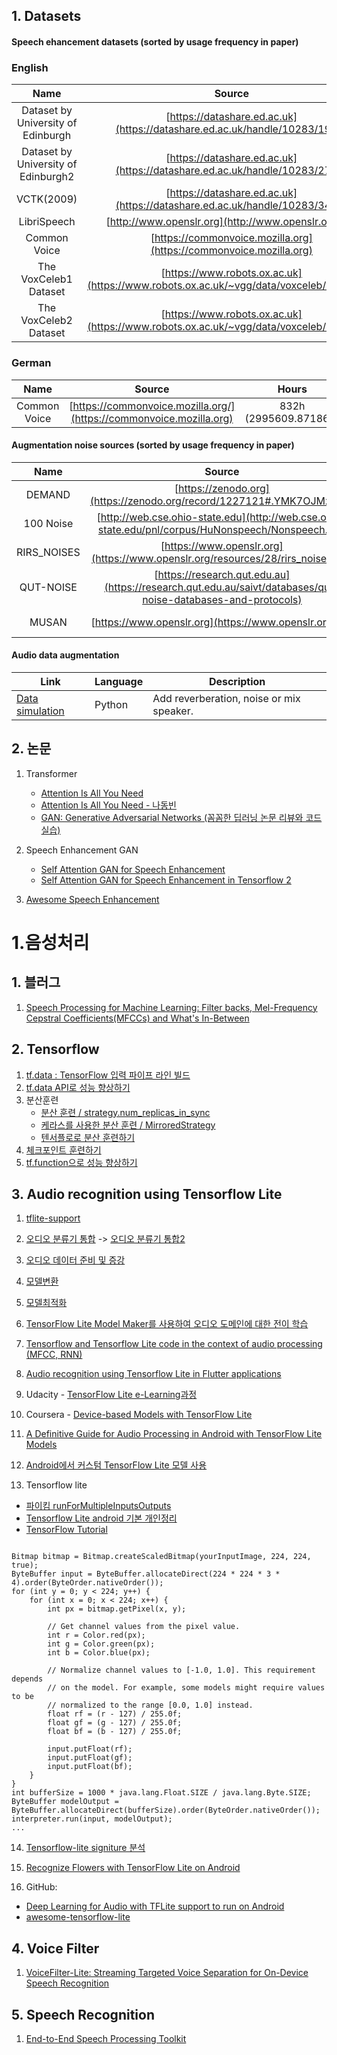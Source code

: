 
## 1. Datasets

#### Speech ehancement datasets (sorted by usage frequency in paper)

### English 



|   **Name**   |                             **Source**                             | **Hours** |
| :----------: | :----------------------------------------------------------------: | :-------: |
| Dataset by University of Edinburgh | [https://datashare.ed.ac.uk](https://datashare.ed.ac.uk/handle/10283/1942) |   19h   |
| Dataset by University of Edinburgh2 | [https://datashare.ed.ac.uk](https://datashare.ed.ac.uk/handle/10283/2791) |   -h   |
| VCTK(2009) | [https://datashare.ed.ac.uk](https://datashare.ed.ac.uk/handle/10283/3443) |   -h   |
| LibriSpeech  | [http://www.openslr.org](http://www.openslr.org/12)              |   983h(3539995.721648)    |
| Common Voice | [https://commonvoice.mozilla.org](https://commonvoice.mozilla.org) |   1837h(6615925.423006)   |
| The VoxCeleb1 Dataset | [https://www.robots.ox.ac.uk](https://www.robots.ox.ac.uk/~vgg/data/voxceleb/vox1.html) |   -h   |
| The VoxCeleb2 Dataset | [https://www.robots.ox.ac.uk](https://www.robots.ox.ac.uk/~vgg/data/voxceleb/vox2.html) |   -h   |



### German

|   **Name**   |                             **Source**                              | **Hours** |
| :----------: | :-----------------------------------------------------------------: | :-------: |
| Common Voice | [https://commonvoice.mozilla.org/](https://commonvoice.mozilla.org) |   832h (2995609.871861)   |


#### Augmentation noise sources (sorted by usage frequency in paper)


|   **Name**   |                             **Source**                              | **Hours** |
| :----------: | :-----------------------------------------------------------------: | :-------: |
| DEMAND | [https://zenodo.org](https://zenodo.org/record/1227121#.YMK7OJMzZNx) |   8h(28800.384000)     |
| 100 Noise | [http://web.cse.ohio-state.edu](http://web.cse.ohio-state.edu/pnl/corpus/HuNonspeech/Nonspeech.zip) |   293s(293.299375)   |
| RIRS_NOISES| [https://www.openslr.org](https://www.openslr.org/resources/28/rirs_noises.zip) |   27h(97661.178407)    |
| QUT-NOISE| [https://research.qut.edu.au](https://research.qut.edu.au/saivt/databases/qut-noise-databases-and-protocols) |   27h (98262.946746)   |
| MUSAN | [https://www.openslr.org](https://www.openslr.org/17) |   48h (175827.483386)   |


#### Audio data augmentation

| Link  | Language | Description |
| ----  | -------- | ----------- |
| [Data simulation](https://github.com/funcwj/setk/tree/master/doc/data_simu) | Python | Add reverberation, noise or mix speaker. |


## 2. 논문
1. Transformer
   * [Attention Is All You Need](https://arxiv.org/pdf/1706.03762.pdf)
   * [Attention Is All You Need - 나동빈](https://www.youtube.com/watch?v=AA621UofTUA)
   * [GAN: Generative Adversarial Networks (꼼꼼한 딥러닝 논문 리뷰와 코드 실습)](https://www.youtube.com/watch?v=AVvlDmhHgC4&t=1245s)
   
2. Speech Enhancement GAN
   * [Self Attention GAN for Speech Enhancement](https://arxiv.org/pdf/2010.09132.pdf)
   * [Self Attention GAN for Speech Enhancement in Tensorflow 2](https://github.com/usimarit/sasegan)
 
3. [Awesome Speech Enhancement](https://github.com/nanahou/Awesome-Speech-Enhancement#Overview)










# 1.음성처리

## 1. 블러그
1. [Speech Processing for Machine Learning: Filter backs, Mel-Frequency Cepstral Coefficients(MFCCs) and What's In-Between](https://haythamfayek.com/2016/04/21/speech-processing-for-machine-learning.html)

## 2. Tensorflow
1. [tf.data : TensorFlow 입력 파이프 라인 빌드](https://www.tensorflow.org/guide/data)
2. [tf.data API로 성능 향상하기](https://colab.research.google.com/github/tensorflow/docs-l10n/blob/master/site/ko/guide/data_performance.ipynb?hl=ko)
3. 분산훈련
   * [분산 훈련 / strategy.num_replicas_in_sync](https://ahnjg.tistory.com/34)
   * [케라스를 사용한 분산 훈련 / MirroredStrategy ](https://www.tensorflow.org/tutorials/distribute/keras)
   * [텐서플로로 분산 훈련하기](https://colab.research.google.com/github/jiyongjung0/tf-docs/blob/distribute_strategy/site/ko/beta/guide/distribute_strategy.ipynb)
4. [체크포인트 훈련하기](https://www.tensorflow.org/guide/checkpoint?hl=ko)
5. [tf.function으로 성능 향상하기](https://www.tensorflow.org/guide/function?hl=ko)

## 3. Audio recognition using Tensorflow Lite

1. [tflite-support](https://github.com/tensorflow/tflite-support.git)

2. [오디오 분류기 통합](https://www.tensorflow.org/lite/tutorials/model_maker_audio_classification)
  -> [오디오 분류기 통합2](https://www.tensorflow.org/lite/inference_with_metadata/task_library/audio_classifier)

3. [오디오 데이터 준비 및 증강](https://www.tensorflow.org/io/tutorials/audio?hl=ko)

4. [모델변환](https://www.tensorflow.org/lite/convert)

5. [모델최적화](https://www.tensorflow.org/lite/performance/model_optimization)

6. [TensorFlow Lite Model Maker를 사용하여 오디오 도메인에 대한 전이 학습](https://www.tensorflow.org/lite/inference_with_metadata/task_library/audio_classifier)

7. [Tensorflow and Tensorflow Lite code in the context of audio processing (MFCC, RNN)](https://gist.github.com/padoremu/8288b47ce76e9530eb288d4eec2e0b4d)

8. [Audio recognition using Tensorflow Lite in Flutter applications](https://carolinamalbuquerque.medium.com/audio-recognition-using-tensorflow-lite-in-flutter-application-8a4ad39964ae)

9. Udacity - [TensorFlow Lite  e-Learning과정](https://www.udacity.com/course/intro-to-tensorflow-lite--ud190)

10. Coursera - [Device-based Models with TensorFlow Lite](https://www.coursera.org/learn/device-based-models-tensorflow#syllabus)

11. [A Definitive Guide for Audio Processing in Android with TensorFlow Lite Models](https://heartbeat.fritz.ai/a-definitive-guide-for-audio-processing-in-android-with-tensorflow-lite-models-d90de896f0c4)

12. [Android에서 커스텀 TensorFlow Lite 모델 사용](https://firebase.google.com/docs/ml/android/use-custom-models?hl=ko)

13. Tensorflow lite
  * [파이킴 runForMultipleInputsOutputs](https://pythonkim.tistory.com/134?category=703510)
  * [Tensorflow Lite android 기본 개인정리](https://wiserloner.tistory.com/1379)
  * [TensorFlow Tutorial](https://data-flair.training/blogs/tensorflow-tutorial/)

~~~

Bitmap bitmap = Bitmap.createScaledBitmap(yourInputImage, 224, 224, true);
ByteBuffer input = ByteBuffer.allocateDirect(224 * 224 * 3 * 4).order(ByteOrder.nativeOrder());
for (int y = 0; y < 224; y++) {
    for (int x = 0; x < 224; x++) {
        int px = bitmap.getPixel(x, y);

        // Get channel values from the pixel value.
        int r = Color.red(px);
        int g = Color.green(px);
        int b = Color.blue(px);

        // Normalize channel values to [-1.0, 1.0]. This requirement depends
        // on the model. For example, some models might require values to be
        // normalized to the range [0.0, 1.0] instead.
        float rf = (r - 127) / 255.0f;
        float gf = (g - 127) / 255.0f;
        float bf = (b - 127) / 255.0f;

        input.putFloat(rf);
        input.putFloat(gf);
        input.putFloat(bf);
    }
}
int bufferSize = 1000 * java.lang.Float.SIZE / java.lang.Byte.SIZE;
ByteBuffer modelOutput = ByteBuffer.allocateDirect(bufferSize).order(ByteOrder.nativeOrder());
interpreter.run(input, modelOutput);
...

~~~
14. [Tensorflow-lite signiture 분석](https://quizee-ab.tistory.com/14)

15. [Recognize Flowers with TensorFlow Lite on Android](https://developer.android.com/codelabs/recognize-flowers-with-tensorflow-on-android?hl=pt#0)

16. GitHub: 
  * [Deep Learning for Audio with TFLite support to run on Android](https://github.com/dhiraa/shabda)
  * [awesome-tensorflow-lite](https://github.com/margaretmz/awesome-tensorflow-lite)
  
## 4. Voice Filter 

1. [VoiceFilter-Lite: Streaming Targeted Voice Separation for On-Device Speech Recognition](https://google.github.io/speaker-id/publications/VoiceFilter-Lite/)

## 5. Speech Recognition
1. [End-to-End Speech Processing Toolkit](https://github.com/espnet/espnet)






